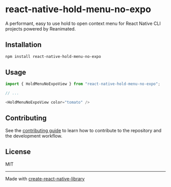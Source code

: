 # react-native-hold-menu-no-expo

A performant, easy to use hold to open context menu for React Native CLI projects powered by Reanimated.

## Installation

```sh
npm install react-native-hold-menu-no-expo
```

## Usage

```js
import { HoldMenuNoExpoView } from "react-native-hold-menu-no-expo";

// ...

<HoldMenuNoExpoView color="tomato" />
```

## Contributing

See the [contributing guide](CONTRIBUTING.md) to learn how to contribute to the repository and the development workflow.

## License

MIT

---

Made with [create-react-native-library](https://github.com/callstack/react-native-builder-bob)
